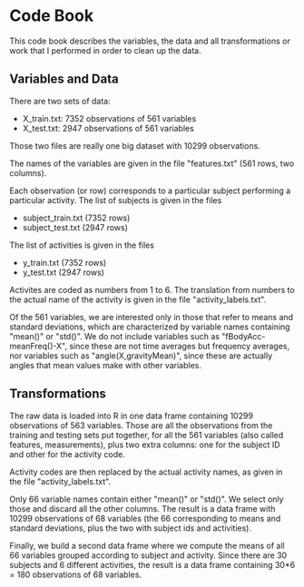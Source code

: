 Code Book
=========

This code book describes the variables, the data and all transformations
or work that I performed in order to clean up the data.

Variables and Data
------------------

There are two sets of data:
- X_train.txt: 7352 observations of 561 variables
- X_test.txt: 2947 observations of 561 variables

Those two files are really one big dataset with 10299 observations.

The names of the variables are given in the file "features.txt" (561 rows, two columns).

Each observation (or row) corresponds to a particular subject performing a particular activity.
The list of subjects is given in the files
- subject_train.txt (7352 rows)
- subject_test.txt (2947 rows)

The list of activities is given in the files
- y_train.txt (7352 rows)
- y_test.txt (2947 rows)

Activites are coded as numbers from 1 to 6.
The translation from numbers to the actual name of the activity is given in the file "activity_labels.txt".

Of the 561 variables, we are interested only in those that refer to means and standard deviations,
which are characterized by variable names containing "mean()" or "std()".
We do not include variables such as "fBodyAcc-meanFreq()-X", since these are not time averages but frequency averages,
nor variables such as "angle(X,gravityMean)", since these are actually angles that mean values make with other variables.

Transformations
---------------

The raw data is loaded into R in one data frame containing 10299 observations of 563 variables.
Those are all the observations from the training and testing sets put together,
for all the 561 variables (also called features, measurements), plus two extra columns:
one for the subject ID and other for the activity code.

Activity codes are then replaced by the actual activity names, as given in the file "activity_labels.txt".

Only 66 variable names contain either "mean()" or "std()".
We select only those and discard all the other columns.
The result is a data frame with 10299 observations of 68 variables
(the 66 corresponding to means and standard deviations, plus the two with subject ids and activities).

Finally, we build a second data frame where we compute the means of all 66 variables
grouped according to subject and activity.
Since there are 30 subjects and 6 different activities,
the result is a data frame containing 30*6 = 180 observations of 68 variables.

